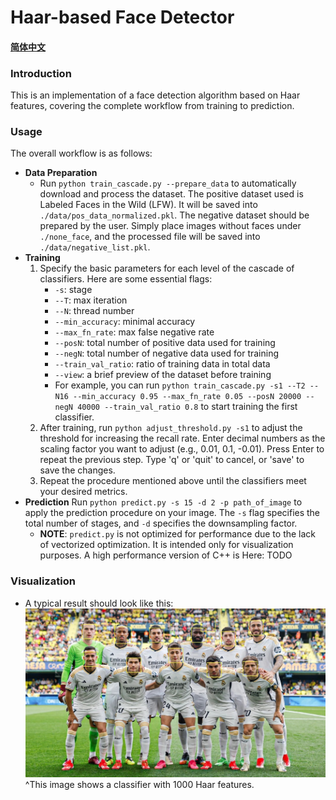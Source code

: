 # Haar-based Face Detector

#### [简体中文](./README_zh.md)

### Introduction
This is an implementation of a face detection algorithm based on Haar features, covering the complete workflow from training to prediction.
### Usage
The overall workflow is as follows:  
* **Data Preparation**  
    * Run ```python train_cascade.py --prepare_data``` to automatically download and process the dataset. The positive dataset used is Labeled Faces in the Wild (LFW). It will be saved into `./data/pos_data_normalized.pkl`. The negative dataset should be prepared by the user. Simply place images without faces under `./none_face`, and the processed file will be saved into `./data/negative_list.pkl`.
* **Training**
    1. Specify the basic parameters for each level of the cascade of classifiers. Here are some essential flags:
        * `-s`: stage
        * `--T`: max iteration
        * `--N`: thread number
        * `--min_accuracy`: minimal accuracy
        * `--max_fn_rate`: max false negative rate
        * `--posN`: total number of positive data used for training
        * `--negN`: total number of negative data used for training
        * `--train_val_ratio`: ratio of training data in total data
        * `--view`: a brief preview of the dataset before training
        * For example, you can run ```python train_cascade.py -s1 --T2 --N16 --min_accuracy 0.95 --max_fn_rate 0.05 --posN 20000 --negN 40000 --train_val_ratio 0.8``` to start training the first classifier.
    2. After training, run ```python adjust_threshold.py -s1``` to adjust the threshold for increasing the recall rate. Enter decimal numbers as the scaling factor you want to adjust (e.g., 0.01, 0.1, -0.01). Press Enter to repeat the previous step. Type 'q' or 'quit' to cancel, or 'save' to save the changes.
    3. Repeat the procedure mentioned above until the classifiers meet your desired metrics.
* **Prediction**
    Run ```python predict.py -s 15 -d 2 -p path_of_image``` to apply the prediction procedure on your image. The `-s` flag specifies the total number of stages, and `-d` specifies the downsampling factor.
    * **NOTE**: `predict.py` is not optimized for performance due to the lack of vectorized optimization. It is intended only for visualization purposes. A high performance version of C++ is Here: TODO
### Visualization
* A typical result should look like this:
    ![](./result.jpg)
    ^This image shows a classifier with 1000 Haar features.